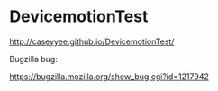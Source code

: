 # DevicemotionTest

http://caseyyee.github.io/DevicemotionTest/

Bugzilla bug:

https://bugzilla.mozilla.org/show_bug.cgi?id=1217942
